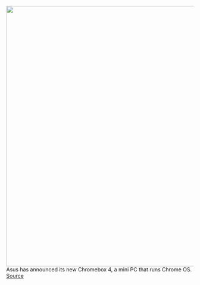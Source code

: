<img src='https://cdn.vox-cdn.com/thumbor/ZTOB1WO4W4E7dzkWD6XymE3oHxM=/0x0:500x595/1200x800/filters:focal(319x160:399x240)/cdn.vox-cdn.com/uploads/chorus_image/image/67818778/D87B9DE6B_182389_b.0.jpg' width='700px' /><br/>
Asus has announced its new Chromebox 4, a mini PC that runs Chrome OS.
<a href='https://www.theverge.com/2020/11/19/21575494/asus-chromebox-4-mini-pc-chrome-os-intel-10th-gen-announcement'> Source <a/>